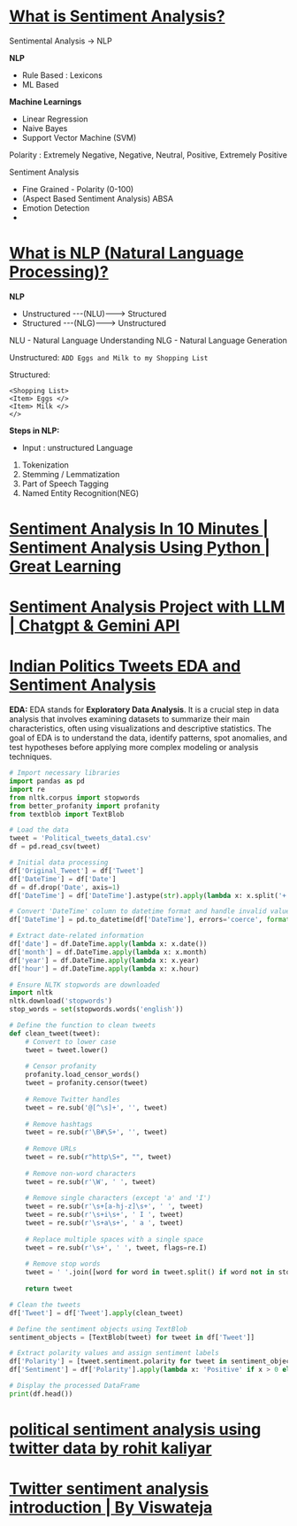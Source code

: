 # [What is Sentiment Analysis?](https://www.youtube.com/watch?v=5HQCNAsSO-s "What is Sentiment Analysis?")

Sentimental Analysis -> NLP

**NLP**
- Rule Based : Lexicons
- ML Based 

**Machine Learnings**
- Linear Regression
- Naive Bayes
- Support Vector Machine (SVM)

Polarity : Extremely Negative, Negative, Neutral, Positive, Extremely Positive

Sentiment Analysis
- Fine Grained - Polarity (0-100)
- (Aspect Based Sentiment Analysis) ABSA
- Emotion Detection
- 

# [What is NLP (Natural Language Processing)?](https://www.youtube.com/watch?v=fLvJ8VdHLA0&t=509s "What is NLP (Natural Language Processing)?")

**NLP**
- Unstructured ---(NLU)---> Structured
- Structured ---(NLG)---> Unstructured

NLU - Natural Language Understanding
NLG - Natural Language Generation

Unstructured:
`ADD Eggs and Milk to my Shopping List`

Structured:
```
<Shopping List>
<Item> Eggs </>
<Item> Milk </>
</>
```

**Steps in NLP:**
- Input : unstructured Language
1. Tokenization
2. Stemming / Lemmatization
3. Part of Speech Tagging
4. Named Entity Recognition(NEG)
# [Sentiment Analysis In 10 Minutes | Sentiment Analysis Using Python | Great Learning](https://www.youtube.com/watch?v=Ao4-ZIPOGJI "Sentiment Analysis In 10 Minutes | Sentiment Analysis Using Python | Great Learning")

# [Sentiment Analysis Project with LLM | Chatgpt & Gemini API](https://www.youtube.com/watch?v=3z0a3Ymwj1k&t=140s "Sentiment Analysis Project with LLM | Chatgpt & Gemini API")


# [Indian Politics Tweets EDA and Sentiment Analysis](https://www.kaggle.com/code/adritpal08/indian-politics-tweets-eda-and-sentiment-analysis/notebook#%F0%9F%9B%A0%EF%B8%8FInstalling-Necessary-Libraries)

**EDA:** EDA stands for **Exploratory Data Analysis**. It is a crucial step in data analysis that involves examining datasets to summarize their main characteristics, often using visualizations and descriptive statistics. The goal of EDA is to understand the data, identify patterns, spot anomalies, and test hypotheses before applying more complex modeling or analysis techniques.

```python
# Import necessary libraries
import pandas as pd
import re
from nltk.corpus import stopwords
from better_profanity import profanity
from textblob import TextBlob

# Load the data
tweet = 'Political_tweets_data1.csv'
df = pd.read_csv(tweet)

# Initial data processing
df['Original_Tweet'] = df['Tweet']
df['DateTime'] = df['Date']
df = df.drop('Date', axis=1)
df['DateTime'] = df['DateTime'].astype(str).apply(lambda x: x.split('+')[0])

# Convert 'DateTime' column to datetime format and handle invalid values
df['DateTime'] = pd.to_datetime(df['DateTime'], errors='coerce', format='%Y-%m-%d %H:%M:%S').fillna(pd.Timestamp('1900-01-01'))

# Extract date-related information
df['date'] = df.DateTime.apply(lambda x: x.date())
df['month'] = df.DateTime.apply(lambda x: x.month)
df['year'] = df.DateTime.apply(lambda x: x.year)
df['hour'] = df.DateTime.apply(lambda x: x.hour)

# Ensure NLTK stopwords are downloaded
import nltk
nltk.download('stopwords')
stop_words = set(stopwords.words('english'))

# Define the function to clean tweets
def clean_tweet(tweet):
    # Convert to lower case
    tweet = tweet.lower()
    
    # Censor profanity
    profanity.load_censor_words()
    tweet = profanity.censor(tweet)
    
    # Remove Twitter handles
    tweet = re.sub('@[^\s]+', '', tweet)
    
    # Remove hashtags
    tweet = re.sub(r'\B#\S+', '', tweet)
    
    # Remove URLs
    tweet = re.sub(r"http\S+", "", tweet)
    
    # Remove non-word characters
    tweet = re.sub(r'\W', ' ', tweet)
    
    # Remove single characters (except 'a' and 'I')
    tweet = re.sub(r'\s+[a-hj-z]\s+', ' ', tweet)
    tweet = re.sub(r'\s+i\s+', ' I ', tweet)
    tweet = re.sub(r'\s+a\s+', ' a ', tweet)
    
    # Replace multiple spaces with a single space
    tweet = re.sub(r'\s+', ' ', tweet, flags=re.I)
    
    # Remove stop words
    tweet = ' '.join([word for word in tweet.split() if word not in stop_words])
    
    return tweet

# Clean the tweets
df['Tweet'] = df['Tweet'].apply(clean_tweet)

# Define the sentiment objects using TextBlob
sentiment_objects = [TextBlob(tweet) for tweet in df['Tweet']]

# Extract polarity values and assign sentiment labels
df['Polarity'] = [tweet.sentiment.polarity for tweet in sentiment_objects]
df['Sentiment'] = df['Polarity'].apply(lambda x: 'Positive' if x > 0 else 'Negative' if x < 0 else 'Neutral')

# Display the processed DataFrame
print(df.head())
```
# [political sentiment analysis using twitter data by rohit kaliyar](https://www.youtube.com/watch?v=L4DIW6fz5XY&t=639s "political sentiment analysis using twitter data by rohit  kaliyar")

# [Twitter sentiment analysis introduction | By Viswateja](https://www.youtube.com/watch?v=G0fIxh2yTbI&t=376s "Twitter sentiment analysis introduction  | By Viswateja")
  


